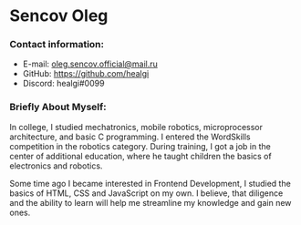 # Sencov Oleg

### Contact information:
* E-mail: oleg.sencov.official@mail.ru
* GitHub: https://github.com/healgi
* Discord: healgi#0099

### Briefly About Myself:

In college, I studied mechatronics, mobile robotics, microprocessor architecture, and basic C programming. I entered the WordSkills competition in the robotics category. During training, I got a job in the center of additional education, where he taught children the basics of electronics and robotics.

Some time ago I became interested in Frontend Development, I studied the basics of HTML, CSS and JavaScript on my own.
I believe, that diligence and the ability to learn will help me streamline my knowledge and gain new ones.
